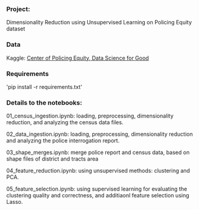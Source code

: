 ### Project:
Dimensionality Reduction using Unsupervised Learning on Policing Equity dataset

### Data
Kaggle: [Center of Policing Equity, Data Science for Good](https://www.kaggle.com/datasets/center-for-policing-equity/data-science-for-good) 

### Requirements
'pip install -r requirements.txt'

### Details to the notebooks: 

01_census_ingestion.ipynb: loading, preprocessing, dimensionality reduction, and analyzing the census data files.

02_data_ingestion.ipynb: loading, preprocessing, dimensionality reduction and analyzing the police interrogation report.

03_shape_merges.ipynb: merge police report and census data, based on shape files of district and tracts area

04_feature_reduction.ipynb: using unsupervised methods: clustering and PCA.

05_feature_selection.ipynb: using supervised learning for evaluating the clustering quality and correctness, and additiaonl feature selection using Lasso. 


